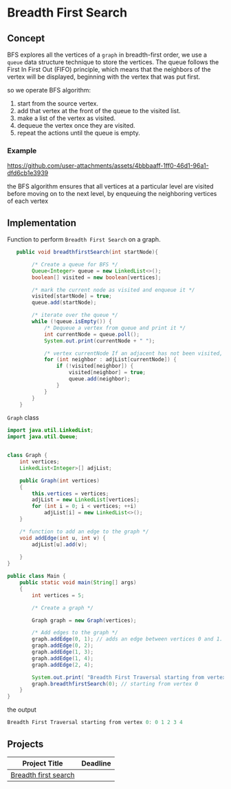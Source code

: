 # Breadth First Search

## Concept
BFS explores all the vertices of a `graph` in breadth-first order, we use a `queue` data structure technique to store the vertices. The queue follows the First In First Out (FIFO) principle, which means that the neighbors of the vertex will be displayed, beginning with the vertex that was put first.


so we operate BFS algorithm:

1. start from the source vertex.
2. add that vertex at the front of the queue to the visited list.
3. make a list of the vertex as visited.
4. dequeue the vertex once they are visited.
5. repeat the actions until the queue is empty.


### Example




https://github.com/user-attachments/assets/4bbbaaff-1ff0-46d1-96a1-dfd6cb1e3939




the BFS algorithm ensures that all vertices at a particular level are visited before moving on to the next level, by enqueuing the neighboring vertices of each vertex



## Implementation

 Function to perform `Breadth First Search` on a graph.

```java
   public void breadthfirstSearch(int startNode){

        /* Create a queue for BFS */
        Queue<Integer> queue = new LinkedList<>();
        boolean[] visited = new boolean[vertices];

        /* mark the current node as visited and enqueue it */
        visited[startNode] = true;
        queue.add(startNode);

        /* iterate over the queue */
        while (!queue.isEmpty()) {
            /* Dequeue a vertex from queue and print it */
            int currentNode = queue.poll();
            System.out.print(currentNode + " ");

            /* vertex currentNode If an adjacent has not been visited, then mark it visited and enqueue it */
            for (int neighbor : adjList[currentNode]) {
                if (!visited[neighbor]) {
                    visited[neighbor] = true;
                    queue.add(neighbor);
                }
            }
        }
    }
```

`Graph` class 

```java
import java.util.LinkedList;
import java.util.Queue;


class Graph {
    int vertices;
    LinkedList<Integer>[] adjList;

    public Graph(int vertices)
    {
        this.vertices = vertices;
        adjList = new LinkedList[vertices];
        for (int i = 0; i < vertices; ++i)
            adjList[i] = new LinkedList<>();
    }

    /* function to add an edge to the graph */
    void addEdge(int u, int v) { 
        adjList[u].add(v); 
    
    }
}
```

```java
public class Main {
    public static void main(String[] args)
    {
        int vertices = 5;

        /* Create a graph */

        Graph graph = new Graph(vertices);

        /* Add edges to the graph */
        graph.addEdge(0, 1); // adds an edge between vertices 0 and 1.
        graph.addEdge(0, 2);
        graph.addEdge(1, 3);
        graph.addEdge(1, 4);
        graph.addEdge(2, 4);

        System.out.print( "Breadth First Traversal starting from vertex 0: ");
        graph.breadthfirstSearch(0); // starting from vertex 0 
    }
}
```

the output
```java
Breadth First Traversal starting from vertex 0: 0 1 2 3 4
```
## Projects
| Project Title | Deadline |
:-----------:|:-------------|
|[Breadth first search](https://github.com/SAFCSP-Team/breadth-first-search-project/tree/main)|



